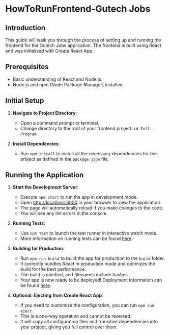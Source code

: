 # HowToRunFrontend-Gutech Jobs

## Introduction
This guide will walk you through the process of setting up and running the frontend for the Gutech Jobs application. The frontend is built using React and was initialized with Create React App.

## Prerequisites
- Basic understanding of React and Node.js.
- Node.js and npm (Node Package Manager) installed.

## Initial Setup
1. **Navigate to Project Directory**:
   - Open a command prompt or terminal.
   - Change directory to the root of your frontend project: `cd Full-Program`.

2. **Install Dependencies**:
   - Run `npm install` to install all the necessary dependencies for the project as defined in the `package.json` file.

## Running the Application
1. **Start the Development Server**:
   - Execute `npm start` to run the app in development mode.
   - Open [http://localhost:3000](http://localhost:3000) in your browser to view the application.
   - The page will automatically reload if you make changes to the code.
   - You will see any lint errors in the console.

2. **Running Tests**:
   - Use `npm test` to launch the test runner in interactive watch mode.
   - More information on running tests can be found [here](https://facebook.github.io/create-react-app/docs/running-tests).

3. **Building for Production**:
   - Run `npm run build` to build the app for production to the `build` folder.
   - It correctly bundles React in production mode and optimizes the build for the best performance.
   - The build is minified, and filenames include hashes.
   - Your app is now ready to be deployed! Deployment information can be found [here](https://facebook.github.io/create-react-app/docs/deployment).

4. **Optional: Ejecting from Create React App**:
   - If you need to customize the configuration, you can run `npm run eject`.
   - This is a one-way operation and cannot be reversed.
   - It will copy all configuration files and transitive dependencies into your project, giving you full control over them.
